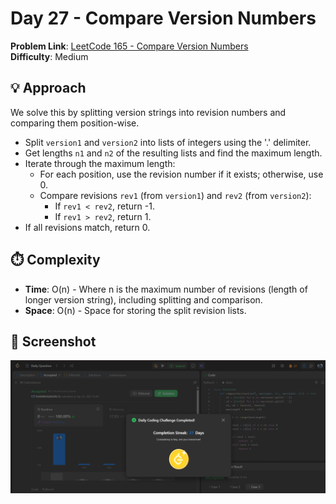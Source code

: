 # Day 27 - Compare Version Numbers

**Problem Link**: [LeetCode 165 - Compare Version Numbers](https://leetcode.com/problems/compare-version-numbers/)  
**Difficulty**: Medium

## 💡 Approach

We solve this by splitting version strings into revision numbers and comparing them position-wise.

- Split `version1` and `version2` into lists of integers using the '.' delimiter.
- Get lengths `n1` and `n2` of the resulting lists and find the maximum length.
- Iterate through the maximum length:
  - For each position, use the revision number if it exists; otherwise, use 0.
  - Compare revisions `rev1` (from `version1`) and `rev2` (from `version2`):
    - If `rev1 < rev2`, return -1.
    - If `rev1 > rev2`, return 1.
- If all revisions match, return 0.

## ⏱️ Complexity

- **Time**: O(n) - Where n is the maximum number of revisions (length of longer version string), including splitting and comparison.
- **Space**: O(n) - Space for storing the split revision lists.

## 📸 Screenshot
![Solution Screenshot](screenshot.png)